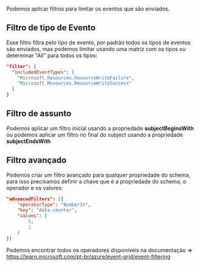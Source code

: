 Podemos aplicar filtros para limitar os eventos que são enviados.


## Filtro de tipo de Evento
Esse filtro filtra pelo tipo de evento, por padrão todos os tipos de eventos são enviados, mas podemos limitar usando uma matriz com os tipos ou determinar "All" para todos os tipos:

```JSON
"filter": {
  "includedEventTypes": [
    "Microsoft.Resources.ResourceWriteFailure",
    "Microsoft.Resources.ResourceWriteSuccess"
  ]
}
```

## Filtro de assunto
Podemos aplicar um filtro inicial usando a propriedade <strong> subjectBeginsWith </strong> ou podemos aplicar um filtro no final do subject usando a propriedade <strong>subjectEndsWith</strong>

## Filtro avançado
Podemos criar um filtro avançado para qualquer propriedade do schema, para isso precisamos definir a chave que é a propriedade do schema, o operador e os valores:

```JSON
"advancedFilters": [{
    "operatorType": "NumberIn",
    "key": "data.counter",
    "values": [
        5,
        1
    ]
}]
```


Podemos encontrar todos os operadores disponíveis na documentação => https://learn.microsoft.com/pt-br/azure/event-grid/event-filtering


